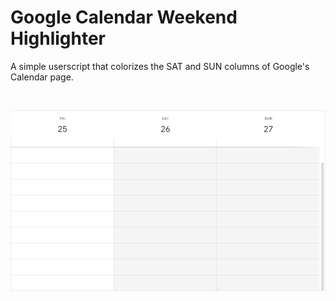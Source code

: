 # Google Calendar Weekend Highlighter
A simple userscript that colorizes the SAT and SUN columns of Google's Calendar page.

<br />
  
![Example weekend columns in "WhiteSmoke" color.](images/Example.png)